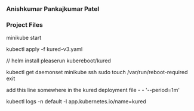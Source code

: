 ### Anishkumar Pankajkumar Patel

### Project Files

minikube start

kubectl apply -f kured-v3.yaml

 // helm install pleaserun kubereboot/kured

kubectl get daemonset
minikube ssh
sudo touch /var/run/reboot-required
exit

add this line somewhere in the kured deployment file - 
            - '--period=1m'

kubectl logs -n default -l app.kubernetes.io/name=kured
